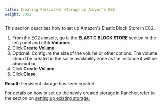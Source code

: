 ```yaml
---
title: Creating Persistent Storage in Amazon's EBS
weight: 3053
---
```


This section describes how to set up Amazon's Elastic Block Store in EC2.

1. From the EC2 console, go to the **ELASTIC BLOCK STORE** section in the left panel and click **Volumes**.
1. Click **Create Volume**.
1. Optional: Configure the size of the volume or other options. The volume should be created in the same availability zone as the instance it will be attached to.
1. Click **Create Volume**.
1. Click **Close**.

**Result:** Persistent storage has been created.

For details on how to set up the newly created storage in Rancher, refer to the section on [setting up existing storage.](https://rancher.com/docs/rancher/v2.6/en/cluster-admin/volumes-and-storage/attaching-existing-storage/)